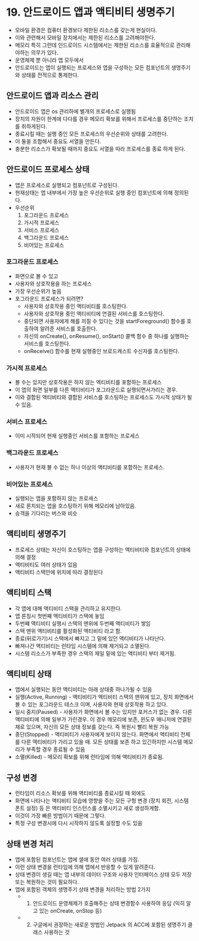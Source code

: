 # 19. 안드로이드 앱과 액티비티 생명주기

- 모바일 환경은 컴퓨터 환경보다 제한된 리소스를 갖는게 현실이다.
- 이와 관련해서 모바일 장치에서는 제한된 리소스를 고려해야한다.
- 메모리 특히 그런데 인드로이드 시스템에서는 제한된 리소스를 효율적으로 관리해야하는 의무가 있다.
- 운영체제 뿐 아니라 앱 모두에서
- 안드로이드는 앱이 실행되는 프로세스와 앱을 구성하는 모든 컴포넌트의 생명주기와 상태를 전적으로 통제한다.

## 안드로이드 앱과 리소스 관리

- 안드로이드 앱은 os 관리하에 별개의 프로세스로 실행됨
- 장치의 자원이 한계에 다다를 경우 메모리 확보를 위해서 프로세스를 중단하는 조치를 취하게된다.
- 종료시킬 때는 실행 중인 모든 프로세스의 우선순위와 상태를 고려한다.
- 이 둘을 조합해서 중요도 서열을 만든다.
- 충분한 리소스가 확보될 때까지 중요도 서열을 따라 프로세스를 종료 하게 된다.

## 안드로이드 프로세스 상태

- 앱은 프로세스로 실행되고 컴포넌트로 구성된다.
- 현재상태는 앱 내부에서 가장 높은 우선순위로 실행 중인 컴포넌트에 의해 정의된다.
- 우선순위
  1. 포그라운드 프로세스
  2. 가시적 프로세스
  3. 서비스 프로세스
  4. 백그라운드 프로세스
  5. 비어있는 프로세스

### 포그라운드 프로세스

- 화면으로 볼 수 있고
- 사용자와 상호작용을 하는 프로세스
- 가장 우선순위가 높음
- 포그라운드 프로세스가 되려면?
  - 사용자와 상호작용 중인 액티비티를 호스팅한다.
  - 사용자와 상호작용 중인 액티비티에 연결된 서비스를 호스팅한다.
  - 중단되면 사용자에게 해를 끼칠 수 있다는 것을 startForeground() 함수를 호출하여 알려준 서비스를 호출한다.
  - 자신의 onCreate(), onResume(), onStart() 콜백 함수 중 하나를 실행하는 서비스를 호스팅한다.
  - onReceive() 함수를 현재 실행중인 브로드캐스트 수신자를 호스팅한다.

### 가시적 프로세스

- 볼 수는 있지만 상호작용은 하지 않는 엑티비티를 포함하는 프로세스
- 이 앱의 화면 일부를 다른 액티비티가 포그라운드로 실행되면서가리는 경우.
- 이와 결합된 액티비티와 결합된 서비스를 호스팅하는 프로세스도 가시적 상태가 될 수 있음.

### 서비스 프로세스

- 이미 시작되어 현재 실행중인 서비스를 포함하는 프로세스

### 백그라운드 프로세스

- 사용자가 현재 볼 수 없는 하나 이상의 액티비티를 포함하는 프로세스.

### 비어있는 프로세스

- 실행되는 앱을 포함하지 않는 프로세스
- 새로 론치되는 앱을 호스팅하기 위해 메모리에 남아있음.
- 승객을 기다리는 버스와 비슷

## 액티비티 생명주기

- 프로세스 상태는 자신이 호스팅하는 앱을 구성하는 액티비티와 컴포넌트의 상태에 의해 결정
- 액티비티도 여러 상태가 있음
- 액티비티 스택안에 위치에 따라 결정된다

## 액티비티 스택

- 각 앱에 대해 액티비티 스택을 관리하고 유지한다.
- 앱 론칭시 첫번째 액티비티가 스택에 놓임
- 두번쨰 액티비티 실행시 스택의 맨위에 두번째 액티비티가 쌓임
- 스택 맨위 액티비티를 활성화된 액티비티 라고 함.
- 종료(뒤로가기)시 스택에서 빠지고 그 밑에 있던 액티비티가 나타난다.
- 빠져나간 액티비티는 런타임 시스템에 의해 제거되고 소멸된다.
- 시스템 리소스가 부족한 경우 스택의 제일 밑에 있는 액티비티 부터 제거됨.

## 액티비티 상태

- 앱에서 실행되는 동안 액티비티는 아래 상태중 하나가될 수 있음
- 실행(Active, Running) - 액티비티가 액티비티 스택의 맨위에 있고, 장치 화면에서 볼 수 있는 포그라운드 테스크 이며, 사용자와 현재 상호작용 하고 있다.
- 일시 중지(Paused) - 사용자가 화면에서 볼 수는 있지만 포커스가 없는 경우. 다른 액티비티에 의해 일부가 가린경우. 이 경우 메모리에 보존, 윈도우 매니저에 연결된 채로 있으며, 자신의 모든 상태 정보를 갖는다. 즉 복원시 빨리 복원 가능
- 중단(Stopped) - 액티비티가 사용자에게 보이지 않는다. 화면에서 액티비티 전체를 다른 액티비티가 가리고 있을 때. 모든 상태를 보존 하고 있긴하지만 시스템 메모리가 부족할 경우 종료될 수 있음
- 소멸(Killed) - 메모리 확보를 위해 런타임에 의해 액티비티가 종료됨. 

## 구성 변경

- 런타임이 리소스 확보를 위해 액티비티를 종료시킬 때 외에도
- 화면에 나타나는 액티비티 모습에 영향을 주는 모든 구헝 변경 (장치 회전, 시스템 폰트 설정) 등 은 액티비티 인스턴스를 소멸시키고 새로 생성하게함.
- 이것이 가장 빠른 방법이기 때문에 그렇다.
- 특정 구성 변경시에 다시 시작하지 않도록 설정할 수도 있음
  
## 상태 변경 처리

- 앱에 포함된 컴포넌트는 앱에 샐애 동안 여러 상태를 가짐.
- 이런 상태 변경을 런타임에 의해 앱에서 반응할 수 있게 알려준다.
- 상태 변경이 생길 때는 앱 내부의 데이터 구조와 사용자 인터페이스 상태 모두 저장 또는 복원하는 것이 필요하다.
- 앱에 포함된 객체의 생명주기 상태 변경을 처리하는 방법 2가지
  - 1. 안드로이드 운영체제가 호출해주는 상태 변경함수 사용하여 응답 (익히 알고 있는 onCreate, onStop 등)
  - 2. 구글에서 권장하는 새로운 방법인 Jetpack 의 ACC에 포함된 생명주기 클래스 사용하는 것

